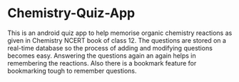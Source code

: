 # Chemistry-Quiz-App
This is an android quiz app to help memorise organic chemistry reactions as given in Chemistry NCERT book of class 12. The questions are stored on a real-time database so the process of adding and modifying questions becomes easy. Answering the questions again an again helps in remembering the reactions. Also there is a bookmark feature for bookmarking tough to remember questions.  
